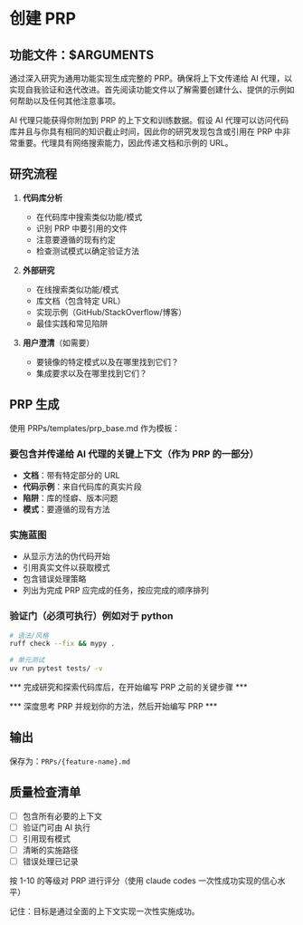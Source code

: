 # 创建 PRP

## 功能文件：$ARGUMENTS

通过深入研究为通用功能实现生成完整的 PRP。确保将上下文传递给 AI 代理，以实现自我验证和迭代改进。首先阅读功能文件以了解需要创建什么、提供的示例如何帮助以及任何其他注意事项。

AI 代理只能获得你附加到 PRP 的上下文和训练数据。假设 AI 代理可以访问代码库并且与你具有相同的知识截止时间，因此你的研究发现包含或引用在 PRP 中非常重要。代理具有网络搜索能力，因此传递文档和示例的 URL。

## 研究流程

1. **代码库分析**
   - 在代码库中搜索类似功能/模式
   - 识别 PRP 中要引用的文件
   - 注意要遵循的现有约定
   - 检查测试模式以确定验证方法

2. **外部研究**
   - 在线搜索类似功能/模式
   - 库文档（包含特定 URL）
   - 实现示例（GitHub/StackOverflow/博客）
   - 最佳实践和常见陷阱

3. **用户澄清**（如需要）
   - 要镜像的特定模式以及在哪里找到它们？
   - 集成要求以及在哪里找到它们？

## PRP 生成

使用 PRPs/templates/prp_base.md 作为模板：

### 要包含并传递给 AI 代理的关键上下文（作为 PRP 的一部分）
- **文档**：带有特定部分的 URL
- **代码示例**：来自代码库的真实片段
- **陷阱**：库的怪癖、版本问题
- **模式**：要遵循的现有方法

### 实施蓝图
- 从显示方法的伪代码开始
- 引用真实文件以获取模式
- 包含错误处理策略
- 列出为完成 PRP 应完成的任务，按应完成的顺序排列

### 验证门（必须可执行）例如对于 python
```bash
# 语法/风格
ruff check --fix && mypy .

# 单元测试
uv run pytest tests/ -v

```

*** 完成研究和探索代码库后，在开始编写 PRP 之前的关键步骤 ***

*** 深度思考 PRP 并规划你的方法，然后开始编写 PRP ***

## 输出
保存为：`PRPs/{feature-name}.md`

## 质量检查清单
- [ ] 包含所有必要的上下文
- [ ] 验证门可由 AI 执行
- [ ] 引用现有模式
- [ ] 清晰的实施路径
- [ ] 错误处理已记录

按 1-10 的等级对 PRP 进行评分（使用 claude codes 一次性成功实现的信心水平）

记住：目标是通过全面的上下文实现一次性实施成功。